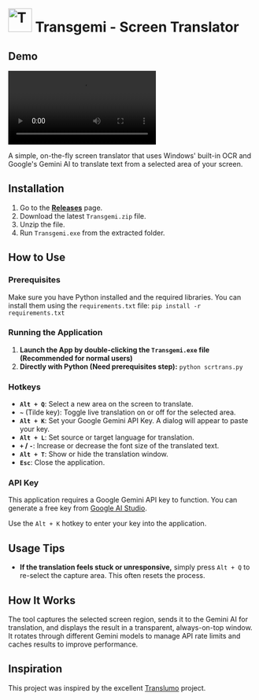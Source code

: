 # <img src="Transgemi.ico" alt="Transgemi Icon" width="48"> Transgemi - Screen Translator

## Demo

![Demo](./demo.mp4)

A simple, on-the-fly screen translator that uses Windows' built-in OCR and Google's Gemini AI to translate text from a selected area of your screen.

## Installation

1.  Go to the [**Releases**](https://github.com/hazemAI/Transgemi/releases) page.
2.  Download the latest `Transgemi.zip` file.
3.  Unzip the file.
4.  Run `Transgemi.exe` from the extracted folder.

## How to Use

### Prerequisites
Make sure you have Python installed and the required libraries. You can install them using the `requirements.txt` file:
`pip install -r requirements.txt`

### Running the Application
1.  **Launch the App by double-clicking the `Transgemi.exe` file (Recommended for normal users)**
2.  **Directly with Python (Need prerequisites step):** `python scrtrans.py`

### Hotkeys
-   **`Alt + Q`**: Select a new area on the screen to translate.
-   **`~`** (Tilde key): Toggle live translation on or off for the selected area.
-   **`Alt + K`**: Set your Google Gemini API Key. A dialog will appear to paste your key.
-   **`Alt + L`**: Set source or target language for translation.
-   **`+` / `-`**: Increase or decrease the font size of the translated text.
-   **`Alt + T`**: Show or hide the translation window.
-   **`Esc`**: Close the application.

### API Key
This application requires a Google Gemini API key to function. You can generate a free key from [Google AI Studio](https://aistudio.google.com/app/apikey).

Use the `Alt + K` hotkey to enter your key into the application.

## Usage Tips
- **If the translation feels stuck or unresponsive,** simply press `Alt + Q` to re-select the capture area. This often resets the process.

## How It Works
The tool captures the selected screen region, sends it to the Gemini AI for translation, and displays the result in a transparent, always-on-top window. It rotates through different Gemini models to manage API rate limits and caches results to improve performance.

## Inspiration
This project was inspired by the excellent [Translumo](https://github.com/Danily07/Translumo) project. 